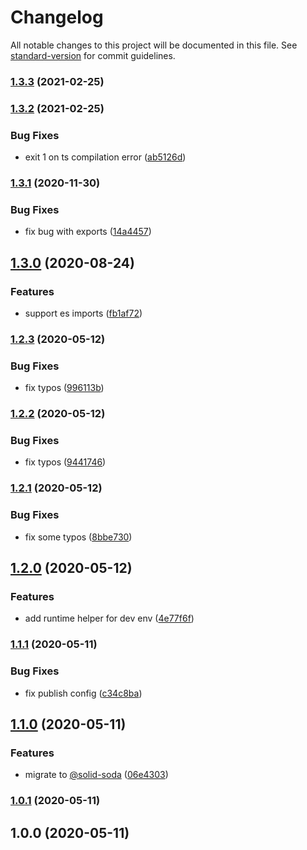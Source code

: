 # Changelog

All notable changes to this project will be documented in this file. See [standard-version](https://github.com/conventional-changelog/standard-version) for commit guidelines.

### [1.3.3](https://github.com/solid-soda/ts-to-node/compare/v1.3.2...v1.3.3) (2021-02-25)

### [1.3.2](https://github.com/solid-soda/ts-to-node/compare/v1.3.1...v1.3.2) (2021-02-25)

### Bug Fixes

- exit 1 on ts compilation error ([ab5126d](https://github.com/solid-soda/ts-to-node/commit/ab5126d88a3ae68e84bf94a55cfef1aa26af9250))

### [1.3.1](https://github.com/solid-soda/ts-to-node/compare/v1.3.0...v1.3.1) (2020-11-30)

### Bug Fixes

- fix bug with exports ([14a4457](https://github.com/solid-soda/ts-to-node/commit/14a445797fc9808d78479e6d376ee5f7a58d9a3d))

## [1.3.0](https://github.com/solid-soda/ts-to-node/compare/v1.2.3...v1.3.0) (2020-08-24)

### Features

- support es imports ([fb1af72](https://github.com/solid-soda/ts-to-node/commit/fb1af721bff0ca8741545a85e64ccd8a6b6b4fe3))

### [1.2.3](https://github.com/solid-soda/ts-to-node/compare/v1.2.2...v1.2.3) (2020-05-12)

### Bug Fixes

- fix typos ([996113b](https://github.com/solid-soda/ts-to-node/commit/996113b5c74768e0865955caab78911563709f6b))

### [1.2.2](https://github.com/solid-soda/ts-to-node/compare/v1.2.1...v1.2.2) (2020-05-12)

### Bug Fixes

- fix typos ([9441746](https://github.com/solid-soda/ts-to-node/commit/9441746d895d1a79ae198f5628cbd029e3d23061))

### [1.2.1](https://github.com/solid-soda/ts-to-node/compare/v1.2.0...v1.2.1) (2020-05-12)

### Bug Fixes

- fix some typos ([8bbe730](https://github.com/solid-soda/ts-to-node/commit/8bbe730d4b62f346435ff1a9f60cdc56a7bd6e98))

## [1.2.0](https://github.com/solid-soda/ts-to-node/compare/v1.1.1...v1.2.0) (2020-05-12)

### Features

- add runtime helper for dev env ([4e77f6f](https://github.com/solid-soda/ts-to-node/commit/4e77f6f79ace2663d8071ee3efc8db02d206ae4b))

### [1.1.1](https://github.com/solid-soda/ts-to-node/compare/v1.1.0...v1.1.1) (2020-05-11)

### Bug Fixes

- fix publish config ([c34c8ba](https://github.com/solid-soda/ts-to-node/commit/c34c8ba8fef7cdbfb59db36365ee386a99d707e8))

## [1.1.0](https://github.com/solid-soda/ts-to-node/compare/v1.0.1...v1.1.0) (2020-05-11)

### Features

- migrate to [@solid-soda](https://github.com/solid-soda) ([06e4303](https://github.com/solid-soda/ts-to-node/commit/06e430373833113eda971bd1c6aa80e58e27b21d))

### [1.0.1](https://github.com/solid-soda/ts-to-node/compare/v1.0.0...v1.0.1) (2020-05-11)

## 1.0.0 (2020-05-11)
